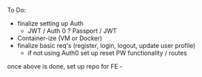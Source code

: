 To Do:

- finalize setting up Auth
    - JWT / Auth 0 ? Passport / JWT
- Container-ize (VM or Docker)
- finalize basic req's (register, login, logout, update user profile)
  - if not using Auth0 set up reset PW functionality / routes

once above is done, set up repo for FE -
